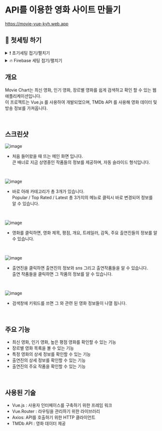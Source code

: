 # API를 이용한 영화 사이트 만들기 

 https://movie-vue-kyh.web.app

## 📣 첫세팅 하기

<details>
 <summary> ❗️ 초기세팅 접기/펼치기</summary>
 <div markdown="1">

[vue.js]https://ko.vuejs.org/

```
npm create vue@latest
```

-> 터미널에 명령어 입력

```
✔ Project name: … <your-project-name>
✔ Add TypeScript? … No / Yes
-> No

✔ Add JSX Support? … No / Yes
-> Yes

✔ Add Vue Router for Single Page
 Application development? … No / Yes
-> Yes

✔ Add Pinia for state management? … No / Yes
->No

✔ Add Vitest for Unit testing? … No / Yes
->No

✔ Add an End-to-End Testing Solution? … No / Cypress / Nightwatch / Playwright
->No

✔ Add ESLint for code quality? … No / Yes
-> Yes

✔ Add Prettier for code formatting? … No / Yes
-> Yes

✔ Add Vue DevTools 7 extension for debugging? (experimental) … No / Yes
-> No

Scaffolding project in ./<your-project-name>...
Done.
```

---

- 한국어

```
✔ 프로젝트명 : … <your-project-name>
✔ TypeScript 추가? … 아니오 / 예
-> 아니요

✔ JSX 지원 추가? … 아니오 / 예
-> 네

✔ 단일 페이지에 대한 부가 가치 라우터 추가
애플리케이션 개발? … 아니오 / 예
-> 네

✔ 국가 관리를 위해 Pinia를 추가하시겠습니까? … 아니오 / 예
->아니오

✔ 단위 테스트에 Vitest 추가? … 아니오 / 예
->아니오

✔ 엔드 투 엔드 테스트 솔루션 추가? … 아니오 / 사이프러스 / 나이트워치 / 극작가
->아니오

✔ 코드 품질을 위해 ESLINT를 추가하시겠습니까? … 아니오 / 예
-> 네

✔ 코드 포맷에 Pretty 추가? … 아니오 / 예
-> 네

✔ 디버깅을 위해 Vue DevTools 7 확장 기능 추가? (실험) … 아니오 / 예
-> 아니요
```

```
npm install
npm run dev
npm install sass
npm install swiper
npm install vue-router@4
```


환경 변수 설정   
```
VITE_APP_API_KEY=your_tmdb_api_key
```

## 빌드

```
npm run build
```

-> 빌드를 하면 웹사이트 주소를 만들 수 있음.

  
 </div>
</details>

<details>
 <summary> 🔥 Firebase 세팅 접기/펼치기</summary>
 <div markdown="1">

### 첫시작

01. 사이트 접속    
https://firebase.google.com/?_gl=1*jnj97q*_up*MQ..*_ga*Mzg0OTEyNDUyLjE3MTg4NTIyMzk.*_ga_CW55HF8NVT*MTcxODg1MjIzOS4xLjAuMTcxODg1MjIzOS4wLjAuMA..&hl=ko&authuser=1

02.  시작하기 클릭    
![image](https://github.com/kimyih/vue-movie/assets/163376151/692c6351-d89c-41e7-a448-ab4402c1d019)

03. 새 프로젝트 만들기 -> 프로젝트명 입력 (중복되지 않게 설정)
![image](https://github.com/kimyih/vue-movie/assets/163376151/f8cff8aa-3d6c-4d88-aef1-fd129662d300)

04. 계정 선택 / 로그인

### Firebase 호스팅 설정

```
sudo npm install -g firebase-tools
```
-> Firebase 호스팅으로 사이트를 호스팅하려면 Firebase CLI(명령줄 도구)가 필요합니다.

```
firebase login
```
-> 구글에 로그인 

```
firebase init
```
-> 프로젝트 시작 

Allow Firebase to collect CLI and Emulator Suite usage and error reporting information? 
->Yes

```
 Hosting: Configure files for Firebase 
Hosting and (optionally) set up GitHub Action deploys
```
-> 선택   

[Project Setup]
First, let's associate this project directory with a Firebase project.
You can create multiple project aliases by running firebase use --add, 
but for now we'll just set up a default project.

? Please select an option: Use an existing project
? Select a default Firebase project for this directory: movie-vue-kyh (Movie-vue-kyh)
i  Using project movie-vue-kyh (Movie-vue-kyh)


```
? What do you want to use as your public directory? dist
? Configure as a single-page app (rewrite all urls to /index.html)? No
? Set up automatic builds and deploys with GitHub? No
✔  Wrote dist/404.html
? File dist/index.html already exists. Overwrite? No
i  Skipping write of dist/index.html
```
한국어
``` 
? 공용 디렉토리로 무엇을 사용하시겠습니까? dist
? 단일 페이지 앱으로 구성(모든 URL을 /index.html로 다시 작성)? 아니요
? GitHub로 자동 빌드 및 배포 설정? 아니요
✔ dist/404.html 작성
? 파일 dist/index.html이 이미 있습니다. 덮어쓰기?아니오
dist/index.html 쓰기 생략
```

```
firebase deploy
```
-> 명령어 입력하면 완료
  
 </div>
</details>

## 개요 
Movie Chart는 최신 영화, 인기 영화, 장르별 영화를 쉽게 검색하고 확인 할 수 있는 웹 애플리케이션입니다.    
이 프로젝트는 Vue.js 를 사용하여 개발되었으며, TMDb API 를 사용해 영화 데이터 및 방송 정보를 가져옵니다.     

<br>

## 스크린샷 

![image](https://github.com/kimyih/vue-movie/assets/163376151/59bad778-6f72-4602-9d31-2d3f1cae36b8)


- 처음 들어왔을 때 뜨는 메인 화면 입니다.       
  큰 배너로 지금 상영중인 작품들의 정보를 제공하며, 자동 슬라이드 형식입니다.

  <br>

![image](https://github.com/kimyih/vue-movie/assets/163376151/85766581-8b24-4b84-baec-3b5c223241a7)

- 바로 아래 카테고리가 총 3개가 있습니다.   
Popular / Top Rated / Latest 총 3가지의 메뉴로 클릭시 바로 변경되어 정보를 알 수 있습니다.

<br>

![image](https://github.com/kimyih/vue-movie/assets/163376151/85f35f24-7119-4929-97c9-ec3772f3d0ce)

- 영화를 클릭하면, 영화 제목, 평점, 개요, 트레일러, 감독, 주요 출연진들의 정보를 알 수 있습니다.

<br>

![image](https://github.com/kimyih/vue-movie/assets/163376151/a80fd4f3-dc96-47b6-a0c9-7e80ec81ffbc)

- 출연진을 클릭하면 출연진의 정보와 sns 그리고 출연작품들을 알 수 있습니다.    
  출연 작품들을 클릭하면 그 작품의 정보를 알 수 있습니다.

<br>

![image](https://github.com/kimyih/vue-movie/assets/163376151/dd85ef72-03b6-41c0-9152-c88c4701f2d4)

- 검색창에 키워드를 쓰면 그 와 관련 된 영화 정보들이 나열 됩니다.



<br>

## 주요 기능
- 최신 영화, 인기 영화, 높은 평점 영화를 확인할 수 있는 기능
- 장르별 영화 목록을 볼 수 있는 기능
- 특정 영화의 상세 정보를 확인할 수 있는 기능
- 출연진의 상세 정보를 확인할 수 있는 기능
- 출연진의 주요 작품을 확인할 수 있는 기능

<br>

## 사용된 기술

- Vue.js : 사용자 인터페이스를 구축하기 위한 프레임 워크
- Vue.Router : 라우팅을 관리하기 위한 라이브러리
- Axios: API를 호출하기 위한 HTTP 클라이언트
- TMDb API : 영화 데이터 제공 






